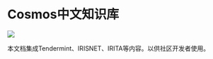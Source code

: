 # Cosmos中文知识库

![](https://img.shields.io/badge/go-v1.16.5-blue)

本文档集成Tendermint、IRISNET、IRITA等内容。以供社区开发者使用。



